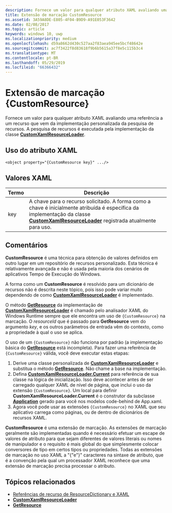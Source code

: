 ```yaml
---
description: Fornece um valor para qualquer atributo XAML avaliando uma referência a um recurso que vem da implementação personalizada da pesquisa de recursos. A pesquisa de recursos é executada pela implementação da classe CustomXamlResourceLoader.
title: Extensão de marcação CustomResource
ms.assetid: 3A59A8DE-E805-4F04-B9D9-A91E053F3642
ms.date: 02/08/2017
ms.topic: article
keywords: windows 10, uwp
ms.localizationpriority: medium
ms.openlocfilehash: d59a8662d430c527aa2f83aea945ee5bcf48642e
ms.sourcegitcommit: ac7f3422f8d83618f9b6b5615a37f8e5c115b3c4
ms.translationtype: MT
ms.contentlocale: pt-BR
ms.lasthandoff: 05/29/2019
ms.locfileid: "66366432"
---
```

# <a name="customresource-markup-extension"></a>Extensão de marcação {CustomResource}


Fornece um valor para qualquer atributo XAML avaliando uma referência a um recurso que vem da implementação personalizada da pesquisa de recursos. A pesquisa de recursos é executada pela implementação da classe [**CustomXamlResourceLoader**](https://docs.microsoft.com/uwp/api/Windows.UI.Xaml.Resources.CustomXamlResourceLoader).

## <a name="xaml-attribute-usage"></a>Uso do atributo XAML

``` syntax
<object property="{CustomResource key}" .../>
```

## <a name="xaml-values"></a>Valores XAML

| Termo | Descrição |
|------|-------------|
| key | A chave para o recurso solicitado. A forma como a chave é inicialmente atribuída é específica da implementação da classe [**CustomXamlResourceLoader**](https://docs.microsoft.com/uwp/api/Windows.UI.Xaml.Resources.CustomXamlResourceLoader) registrada atualmente para uso. |

## <a name="remarks"></a>Comentários

**CustomResource** é uma técnica para obtenção de valores definidos em outro lugar em um repositório de recursos personalizado. Esta técnica é relativamente avançada e não é usada pela maioria dos cenários de aplicativos Tempo de Execução do Windows.

A forma como um **CustomResource** é resolvido para um dicionário de recursos não é descrita neste tópico, pois isso pode variar muito dependendo de como [**CustomXamlResourceLoader**](https://docs.microsoft.com/uwp/api/Windows.UI.Xaml.Resources.CustomXamlResourceLoader) é implementado.

O método [**GetResource**](https://docs.microsoft.com/uwp/api/windows.ui.xaml.resources.customxamlresourceloader.getresource) da implementação de [**CustomXamlResourceLoader**](https://docs.microsoft.com/uwp/api/Windows.UI.Xaml.Resources.CustomXamlResourceLoader) é chamado pelo analisador XAML do Windows Runtime sempre que ele encontra um uso de `{CustomResource}` na marcação. O *resourceId* que é passado para **GetResource** vem do argumento *key*, e os outros parâmetros de entrada vêm do contexto, como a propriedade à qual o uso se aplica.

O uso de um `{CustomResource}` não funciona por padrão (a implementação básica do [**GetResource**](https://docs.microsoft.com/uwp/api/windows.ui.xaml.resources.customxamlresourceloader.getresource) está incompleta). Para fazer uma referência de `{CustomResource}` válida, você deve executar estas etapas:

1.  Derive uma classe personalizada de [**CustomXamlResourceLoader**](https://docs.microsoft.com/uwp/api/Windows.UI.Xaml.Resources.CustomXamlResourceLoader) e substitua o método [**GetResource**](https://docs.microsoft.com/uwp/api/windows.ui.xaml.resources.customxamlresourceloader.getresource). Não chame a base na implementação.
2.  Defina [**CustomXamlResourceLoader.Current**](https://docs.microsoft.com/uwp/api/windows.ui.xaml.resources.customxamlresourceloader.current) para referência de sua classe na lógica de inicialização. Isso deve acontecer antes de ser carregado qualquer XAML de nível de página, que inclui o uso da extensão `{CustomResource}`. Um local para definir **CustomXamlResourceLoader.Current** é o construtor da subclasse [**Application**](https://docs.microsoft.com/uwp/api/Windows.UI.Xaml.Application) gerado para você nos modelos code-behind de App.xaml.
3.  Agora você pode usar as extensões `{CustomResource}` no XAML que seu aplicativo carrega como páginas, ou de dentro de dicionários de recursos XAML.

**CustomResource** é uma extensão de marcação. As extensões de marcação geralmente são implementadas quando é necessário efetuar um escape de valores de atributo para que sejam diferentes de valores literais ou nomes de manipulador e o requisito é mais global do que simplesmente colocar conversores de tipo em certos tipos ou propriedades. Todas as extensões de marcação no uso XAML a "\{"e"\}" caracteres na sintaxe de atributo, que é a convenção pela qual um processador XAML reconhece que uma extensão de marcação precisa processar o atributo.

## <a name="related-topics"></a>Tópicos relacionados

* [Referências de recurso de ResourceDictionary e XAML](https://docs.microsoft.com/windows/uwp/controls-and-patterns/resourcedictionary-and-xaml-resource-references)
* [**CustomXamlResourceLoader**](https://docs.microsoft.com/uwp/api/Windows.UI.Xaml.Resources.CustomXamlResourceLoader)
* [**GetResource**](https://docs.microsoft.com/uwp/api/windows.ui.xaml.resources.customxamlresourceloader.getresource)


